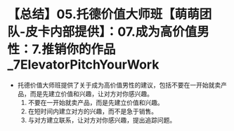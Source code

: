 # 【总结】05.托德价值大师班【萌萌团队-皮卡内部提供】：07.成为高价值男性：7.推销你的作品_7ElevatorPitchYourWork

-   托德价值大师班提供了关于成为高价值男性的建议，包括不要在一开始就卖产品，而是先建立价值和兴趣，让对方对你感兴趣。
    1.  不要在一开始就卖产品，而是先建立价值和兴趣。
    2.  在短时间内建立对方的兴趣，而不是急于销售。
    3.  与对方建立联系，让对方对你感兴趣，提出追踪问题。